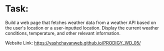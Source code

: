 # Task:
Build a web page that fetches weather data from a weather API based on the user's location or a user-inputted location. Display the current weather conditions, temperature, and other relevant information.

Website Link: https://yashchavanweb.github.io/PRODIGY_WD_05/
